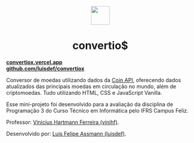 <div align="center">
  <img width="50px" src="https://pngimg.com/uploads/coin/coin_PNG36868.png">
  <h1>convertio$</h1>
</div>

<strong><a href="https://convertiox.vercel.app/">convertiox.vercel.app</a></strong><br>
<strong><a href="https://github.com/luisdef/convertiox">github.com/luisdef/convertiox</a></strong>

Conversor de moedas utilizando dados da [Coin API](https://www.coinapi.io/), oferecendo dados atualizados das principais moedas em circulação no mundo, além de criptomoedas. Tudo utilizando HTML, CSS e JavaScript Vanilla.

Esse mini-projeto foi desenvolvido para a avaliação da disciplina de Programação 3 do Curso Técnico em Informática pelo IFRS Campus Feliz.

Professor: [Vinicius Hartmann Ferreira (vinihf)](https://github.com/vinihf).

Desenvolvido por: [Luis Felipe Assmann (luisdef)](http://github.com/luisdef).
